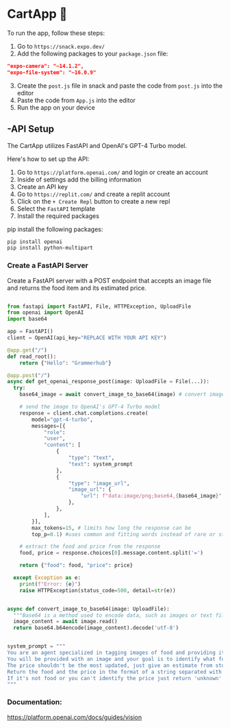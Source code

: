 # CartApp 🛒

To run the app, follow these steps:

1. Go to `https://snack.expo.dev/`
2. Add the following packages to your `package.json` file:

```json
"expo-camera": "~14.1.2",
"expo-file-system": "~16.0.9"
```

3. Create the `post.js` file in snack and paste the code from `post.js` into the editor
4. Paste the code from `App.js` into the editor
5. Run the app on your device

## -API Setup

The CartApp utilizes FastAPI and OpenAI's GPT-4 Turbo model. 

Here's how to set up the API:

1. Go to `https://platform.openai.com/` and login or create an account
2. Inside of settings add the billing information
3. Create an API key
4. Go to `https://replit.com/` and create a replit account
5. Click on the `+ Create Repl` button to create a new repl
6. Select the `FastAPI` template
7. Install the required packages

pip install the following packages:

```bash
pip install openai
pip install python-multipart
```

### Create a FastAPI Server
Create a FastAPI server with a POST endpoint that accepts an image file and returns the food item and its estimated price.

```python

from fastapi import FastAPI, File, HTTPException, UploadFile
from openai import OpenAI
import base64

app = FastAPI()
client = OpenAI(api_key="REPLACE WITH YOUR API KEY")

@app.get("/")
def read_root():
    return {"Hello": "Grammerhub"}

@app.post("/")
async def get_openai_response_post(image: UploadFile = File(...)):
  try:
    base64_image = await convert_image_to_base64(image) # convert image to base64

    # send the image to OpenAI's GPT-4 Turbo model
    response = client.chat.completions.create(
        model="gpt-4-turbo",
        messages=[{
            "role":
            "user",
            "content": [
                {
                    "type": "text",
                    "text": system_prompt
                },
                {
                    "type": "image_url",
                    "image_url": {
                        "url": f"data:image/png;base64,{base64_image}"
                    },
                },
            ],
        }],
        max_tokens=15, # limits how long the response can be
        top_p=0.1) #uses common and fitting words instead of rare or strange ones so it makes the response more predictable

    # extract the food and price from the response
    food, price = response.choices[0].message.content.split('=')

    return {"food": food, "price": price}

  except Exception as e:
    print(f"Error: {e}")
    raise HTTPException(status_code=500, detail=str(e))


async def convert_image_to_base64(image: UploadFile):
  """Base64 is a method used to encode data, such as images or text files, into a string of characters that can be easily transmitted over the internet or stored in a text-based format."""
  image_content = await image.read()
  return base64.b64encode(image_content).decode('utf-8')


system_prompt = """
You are an agent specialized in tagging images of food and providing its possible price.
You will be provided with an image and your goal is to identify what food it is and its estimated price.
The price shouldn't be the most updated, just give an estimate from stores like Walmart, Publix, Whole Foods, etc.
Return the food and the price in the format of a string separated with an equal sign, like this: Oldfashioned Oatmeal=3.99
If it's not food or you can't identify the price just return 'unknown' for both price and food.
"""
```

### Documentation:
https://platform.openai.com/docs/guides/vision